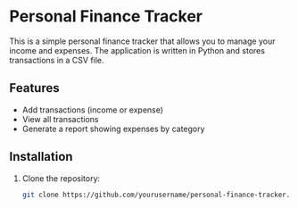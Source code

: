 # Personal Finance Tracker

This is a simple personal finance tracker that allows you to manage your income and expenses. The application is written in Python and stores transactions in a CSV file.

## Features

- Add transactions (income or expense)
- View all transactions
- Generate a report showing expenses by category

## Installation

1. Clone the repository:
   ```sh
   git clone https://github.com/yourusername/personal-finance-tracker.git
